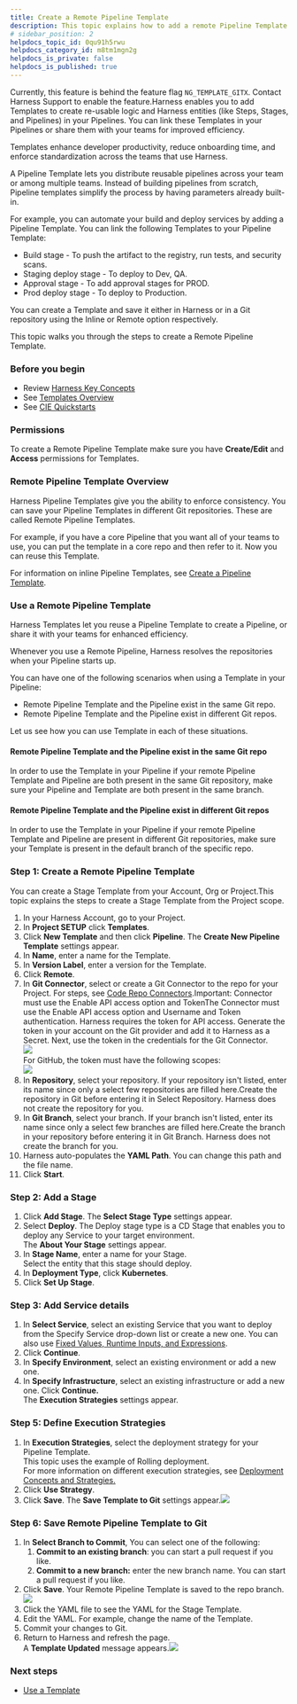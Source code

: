 ```yaml
---
title: Create a Remote Pipeline Template
description: This topic explains how to add a remote Pipeline Template in Harness.
# sidebar_position: 2
helpdocs_topic_id: 0qu91h5rwu
helpdocs_category_id: m8tm1mgn2g
helpdocs_is_private: false
helpdocs_is_published: true
---
```


Currently, this feature is behind the feature flag `NG_TEMPLATE_GITX`. Contact Harness Support to enable the feature.​​Harness enables you to add Templates to create re-usable logic and Harness entities (like Steps, Stages, and Pipelines) in your Pipelines.​ You can link these Templates in your Pipelines or share them with your teams for improved efficiency.

Templates enhance developer productivity, reduce onboarding time, and enforce standardization across the teams that use Harness.​

A Pipeline Template lets you distribute reusable pipelines across your team or among multiple teams.​ Instead of building pipelines from scratch, Pipeline templates simplify the process by having parameters already built-in.

For example, you can automate your build and deploy services by adding a Pipeline Template.​ You can link the following Templates to your Pipeline Template:

* Build stage - To push the artifact to the registry, run tests, and security scans.​
* Staging deploy stage - To deploy to Dev, QA.​
* Approval stage - To add approval stages for PROD.​
* Prod deploy stage - To deploy to Production.​

You can create a Template and save it either in Harness or in a Git repository using the Inline or Remote option respectively.​​

This topic walks you through the steps to create a Remote Pipeline Template.​​

### Before you begin

* Review [Harness Key Concepts​​](/article/4o7oqwih6h-harness-key-concepts)
* See [Templates Overview​](/article/6tl8zyxeol-template)
* See [CIE Quickstarts​​](/article/x0d77ktjw8-ci-pipeline-quickstart)

### Permissions

To create a Remote Pipeline Template make sure you have **Create/Edit** and **Access** permissions for Templates.​

### Remote Pipeline Template Overview

Harness Pipeline Templates give you the ability to enforce consistency. You can save your Pipeline Templates in different Git repositories. These are called Remote Pipeline Templates.

For example, if you have a core Pipeline that you want all of your teams to use, you can put the template in a core repo and then refer to it. Now you can reuse this Template.​

For information on inline Pipeline Templates, see [Create a Pipeline Template](/article/gvbaldmib5-create-pipeline-template).

### Use a Remote Pipeline Template

Harness Templates let you reuse a Pipeline Template to create a Pipeline, or share it with your teams for enhanced efficiency.

Whenever you use a Remote Pipeline, Harness resolves the repositories when your Pipeline starts up. ​

You can have one of the following scenarios when using a Template in your Pipeline:​​

* ​Remote Pipeline Template and the Pipeline exist in the same Git repo.​
* Remote Pipeline Template and the Pipeline exist in different Git repos​.​

Let us see how you can use Template in each of these situations.​​

#### Remote Pipeline Template and the Pipeline exist in the same Git repo

In order to use the Template in your Pipeline if your remote Pipeline Template and Pipeline are both present in the same Git repository, make sure your Pipeline and Template are both present in the same branch.​​​

#### Remote Pipeline Template and the Pipeline exist in different Git repos

In order to use the Template in your Pipeline if your remote Pipeline Template and Pipeline are present in different Git repositories,​ make sure your Template is present in the default branch of the specific repo.​​

### Step 1: Create a Remote Pipeline Template

You can create a Stage Template from your Account, Org or Project. ​This topic explains the steps to create a Stage Template from the Project scope.

1. In your Harness Account, go to your Project.​​
2. In **Project SETUP** click **Templates**.​
3. Click **New Template** and then click **Pipeline**.​ The **Create New Pipeline Template** settings appear.
4. In **Name**, enter a name for the Template.​​
5. In **Version Label**, enter a version for the Template.​​
6. Click **Remote**.​
7. In **Git Connector**, select or create a Git Connector to the repo for your Project.​ For steps, see [Code Repo Connectors](/category/xyexvcc206-ref-source-repo-provider).Important: Connector must use the Enable API access option and TokenThe Connector must use the Enable API access option and Username and Token authentication. ​Harness requires the token for API access. Generate the token in your account on the Git provider and add it to Harness as a Secret. Next, use the token in the credentials for the Git Connector.​​  
![](https://files.helpdocs.io/kw8ldg1itf/articles/0qu91h5rwu/1663674040428/screenshot-2022-09-15-at-7-59-53-pm.png)  
For GitHub, the token must have the following scopes:​  
![](https://files.helpdocs.io/kw8ldg1itf/articles/0qu91h5rwu/1663674059828/screenshot-2022-09-15-at-8-01-11-pm.png)
8. In **Repository**, select your repository.​ If your repository isn't listed, enter its name since only a select few repositories are filled here.​Create the repository in Git before entering it in Select Repository. ​Harness does not create the repository for you.​
9. In **Git Branch**, select your branch.​ If your branch isn't listed, enter its name since only a select few branches are filled here.Create the branch in your repository before entering it in Git Branch. ​Harness does not create the branch for you.​​
10. ​Harness auto-populates the **YAML Path**.​ You can change this path and the file name.
11. Click **Start**.​​​

### Step 2: Add a Stage

1. Click **Add Stage**. ​The **Select Stage Type** settings appear.
2. Select **Deploy**. ​The Deploy stage type is a CD Stage that enables you to deploy any Service to your target environment.  
The **About Your Stage** settings appear.​
3. In **Stage Name**, enter a name for your Stage.​  
Select the entity that this stage should deploy.
4. In **Deployment Type**, click **Kubernetes**.
5. Click **Set Up Stage**.​

### Step 3: Add Service details

1. In **Select Service**, select an existing Service that you want to deploy from the Specify Service drop-down list or create a new one.​ You can also use [Fixed Values, Runtime Inputs, and Expressions](/article/f6yobn7iq0-runtime-inputs).
2. Click **Continue**.
3. In **Specify Environment**, select an existing environment or add a new one.​
4. In **Specify Infrastructure**, select an existing infrastructure or add a new one.​ Click **Continue.**  
The **Execution Strategies** settings appear.

### Step 5: Define Execution Strategies

1. In **Execution Strategies**, select the deployment strategy for your Pipeline Template.​  
This topic uses the example of Rolling deployment.​  
For more information on different execution strategies, see [Deployment Concepts and Strategies.](/article/0zsf97lo3c-deployment-concepts)
2. Click **Use Strategy**.​
3. Click **Save**. The **Save Template to Git** settings appear.![](https://files.helpdocs.io/kw8ldg1itf/articles/0qu91h5rwu/1663730450752/screenshot-2022-09-21-at-8-50-27-am.png)

### Step 6: Save Remote Pipeline Template to Git

1. In **Select Branch to Commit**, You can select one of the following:​​
	1. **Commit to an existing branch**: you can start a pull request if you like.​​​
	2. **Commit to a new branch:​** enter the new branch name. You can start a pull request if you like.​​
2. Click **Save**. ​Your Remote Pipeline Template is saved to the repo branch.​​![](https://files.helpdocs.io/kw8ldg1itf/articles/0qu91h5rwu/1663730866418/screenshot-2022-09-21-at-8-56-43-am.png)
3. Click the YAML file to see the YAML for the Stage Template.​​
4. Edit the YAML. For example, change the name of the Template.​​​
5. Commit your changes to Git.​​​
6. Return to Harness and refresh the page.​​​​  
A **Template Updated** message appears.​​![](https://files.helpdocs.io/kw8ldg1itf/articles/0qu91h5rwu/1663731064230/screenshot-2022-09-21-at-9-00-46-am.png)

### Next steps

* [Use a Template](/article/1re7pz9bj8-use-a-template)

